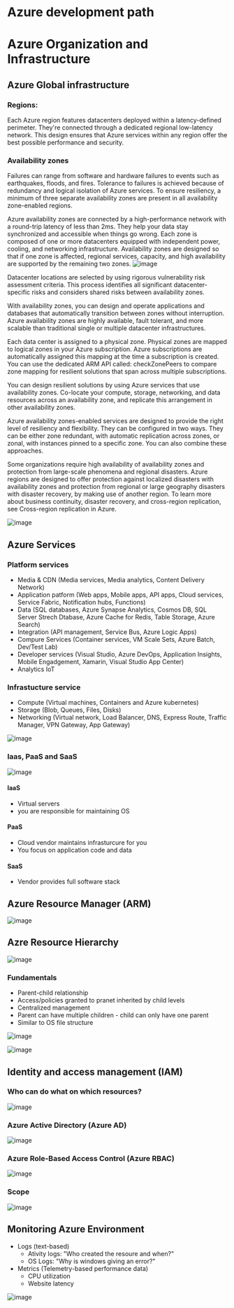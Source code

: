 # Azure development path
# Azure Organization and Infrastructure

## Azure Global infrastructure
### Regions:
Each Azure region features datacenters deployed within a latency-defined perimeter. They're connected through a dedicated regional low-latency network. This design ensures that Azure services within any region offer the best possible performance and security.

### Availability zones
Failures can range from software and hardware failures to events such as earthquakes, floods, and fires. Tolerance to failures is achieved because of redundancy and logical isolation of Azure services. To ensure resiliency, a minimum of three separate availability zones are present in all availability zone-enabled regions.

Azure availability zones are connected by a high-performance network with a round-trip latency of less than 2ms. They help your data stay synchronized and accessible when things go wrong. Each zone is composed of one or more datacenters equipped with independent power, cooling, and networking infrastructure. Availability zones are designed so that if one zone is affected, regional services, capacity, and high availability are supported by the remaining two zones.
![image](https://user-images.githubusercontent.com/48266482/217852342-ca940eda-5f27-4489-85cc-2deacb890fe7.png)

Datacenter locations are selected by using rigorous vulnerability risk assessment criteria. This process identifies all significant datacenter-specific risks and considers shared risks between availability zones.

With availability zones, you can design and operate applications and databases that automatically transition between zones without interruption. Azure availability zones are highly available, fault tolerant, and more scalable than traditional single or multiple datacenter infrastructures.

Each data center is assigned to a physical zone. Physical zones are mapped to logical zones in your Azure subscription. Azure subscriptions are automatically assigned this mapping at the time a subscription is created. You can use the dedicated ARM API called: checkZonePeers to compare zone mapping for resilient solutions that span across multiple subscriptions.

You can design resilient solutions by using Azure services that use availability zones. Co-locate your compute, storage, networking, and data resources across an availability zone, and replicate this arrangement in other availability zones.

Azure availability zones-enabled services are designed to provide the right level of resiliency and flexibility. They can be configured in two ways. They can be either zone redundant, with automatic replication across zones, or zonal, with instances pinned to a specific zone. You can also combine these approaches.

Some organizations require high availability of availability zones and protection from large-scale phenomena and regional disasters. Azure regions are designed to offer protection against localized disasters with availability zones and protection from regional or large geography disasters with disaster recovery, by making use of another region. To learn more about business continuity, disaster recovery, and cross-region replication, see Cross-region replication in Azure.

![image](https://user-images.githubusercontent.com/48266482/217852737-f0a10b65-dc0c-481d-aa17-8c4628528c2a.png)


## Azure Services
### Platform services
- Media & CDN (Media services, Media analytics, Content Delivery Network)
- Application patform (Web apps, Mobile apps, API apps, Cloud services, Service Fabric, Notification hubs, Functions)
- Data (SQL databases, Azure Synapse Analytics, Cosmos DB, SQL Server Strech Dtabase, Azure Cache for Redis, Table Storage, Azure Search)
- Integration (API management, Service Bus, Azure Logic Apps)
- Compure Services (Container services, VM Scale Sets, Azure Batch, Dev/Test Lab)
- Developer services (Visual Studio, Azure DevOps, Application Insights, Mobile Engadgement, Xamarin, Visual Studio App Center)
- Analytics IoT

### Infrastucture service
- Compute (Virtual machines, Containers and Azure kubernetes)
- Storage (Blob, Queues, Files, Disks)
- Networking (Virtual network, Load Balancer, DNS, Express Route, Traffic Manager, VPN Gateway, App Gateway)

![image](https://user-images.githubusercontent.com/48266482/217858022-7b92f201-2208-42a5-9840-95df3a68d8e1.png)

### Iaas, PaaS and SaaS

![image](https://user-images.githubusercontent.com/48266482/217860079-e5b3f20d-4a9b-4a04-9126-93cd69d76a69.png)

#### IaaS
- Virtual servers
- you are responsible for maintaining OS

#### PaaS
- Cloud vendor maintains infrasturcure for you
- You focus on application code and data

#### SaaS
- Vendor provides full software stack

## Azure Resource Manager (ARM)
![image](https://user-images.githubusercontent.com/48266482/217863706-b122f164-177f-470e-b041-1928ecd7a38a.png)

## Azre Resource Hierarchy
![image](https://user-images.githubusercontent.com/48266482/218100072-071d11e1-297e-4e8b-9128-7be34d812bba.png)


### Fundamentals
- Parent-child relationship
- Access/policies granted to pranet inherited by child levels
- Centralized management
- Parent can have multiple children - child can only have one parent
- Similar to OS file structure

![image](https://user-images.githubusercontent.com/48266482/218101957-63ca5bf0-69d4-482e-8e8f-010d7251ce5d.png)

![image](https://user-images.githubusercontent.com/48266482/218102916-f3d6d54b-4e89-49b1-aa93-62a3501e5166.png)

## Identity and access management (IAM)

### Who can do what on which resources?
![image](https://user-images.githubusercontent.com/48266482/218103674-2cef454c-59df-4c0f-abbe-cf30a9440957.png)

### Azure Active Directory (Azure AD)
![image](https://user-images.githubusercontent.com/48266482/218105032-bd8570e7-b171-48a5-b5c0-77a5dea2e134.png)

### Azure Role-Based Access Control (Azure RBAC)
![image](https://user-images.githubusercontent.com/48266482/218105583-7b4937ad-6120-4464-85dd-a97510b0f71a.png)

### Scope
![image](https://user-images.githubusercontent.com/48266482/218105858-aaa3c44b-224e-473f-a065-0f7da51dab2a.png)

## Monitoring Azure Environment

- Logs (text-based)
  - Ativity logs: "Who created the resoure and when?"
  - OS Logs: "Why is windows giving an error?"
- Metrics (Telemetry-based performance data)
  - CPU utilization
  - Website latency

![image](https://user-images.githubusercontent.com/48266482/218106842-9a6d4025-238c-4fd7-843c-8082a6adba30.png)
